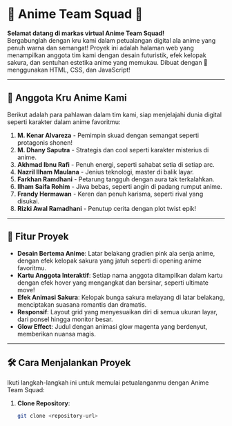 # 🌸 Anime Team Squad 🌸

**Selamat datang di markas virtual Anime Team Squad!**  
Bergabunglah dengan kru kami dalam petualangan digital ala anime yang penuh warna dan semangat! Proyek ini adalah halaman web yang menampilkan anggota tim kami dengan desain futuristik, efek kelopak sakura, dan sentuhan estetika anime yang memukau. Dibuat dengan 💖 menggunakan HTML, CSS, dan JavaScript!

---

## 🚀 Anggota Kru Anime Kami
Berikut adalah para pahlawan dalam tim kami, siap menjelajahi dunia digital seperti karakter dalam anime favoritmu:

1. **M. Kenar Alvareza** - Pemimpin skuad dengan semangat seperti protagonis shonen!
2. **M. Dhany Saputra** - Strategis dan cool seperti karakter misterius di anime.
3. **Akhmad Ibnu Rafi** - Penuh energi, seperti sahabat setia di setiap arc.
4. **Nazril Ilham Maulana** - Jenius teknologi, master di balik layar.
5. **Farkhan Ramdhani** - Petarung tangguh dengan aura tak terkalahkan.
6. **Ilham Saifa Rohim** - Jiwa bebas, seperti angin di padang rumput anime.
7. **Frandy Hermawan** - Keren dan penuh karisma, seperti rival yang disukai.
8. **Rizki Awal Ramadhani** - Penutup cerita dengan plot twist epik!

---

## 🎨 Fitur Proyek
- **Desain Bertema Anime**: Latar belakang gradien pink ala senja anime, dengan efek kelopak sakura yang jatuh seperti di opening anime favoritmu.
- **Kartu Anggota Interaktif**: Setiap nama anggota ditampilkan dalam kartu dengan efek hover yang mengangkat dan bersinar, seperti ultimate move!
- **Efek Animasi Sakura**: Kelopak bunga sakura melayang di latar belakang, menciptakan suasana romantis dan dramatis.
- **Responsif**: Layout grid yang menyesuaikan diri di semua ukuran layar, dari ponsel hingga monitor besar.
- **Glow Effect**: Judul dengan animasi glow magenta yang berdenyut, memberikan nuansa magis.

---

## 🛠️ Cara Menjalankan Proyek
Ikuti langkah-langkah ini untuk memulai petualanganmu dengan Anime Team Squad:

1. **Clone Repository**:
   ```bash
   git clone <repository-url>

